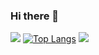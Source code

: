 ### Hi there 👋

![](http://github-profile-summary-cards.vercel.app/api/cards/profile-details?username=noahxs&theme=tokyonight)
[![Top Langs](https://github-readme-stats.vercel.app/api/top-langs/?username=noahxs&theme=tokyonight)](https://github.com/anuraghazra/github-readme-stats)
![](http://github-profile-summary-cards.vercel.app/api/cards/stats?username=noahxs&theme=tokyonight)
